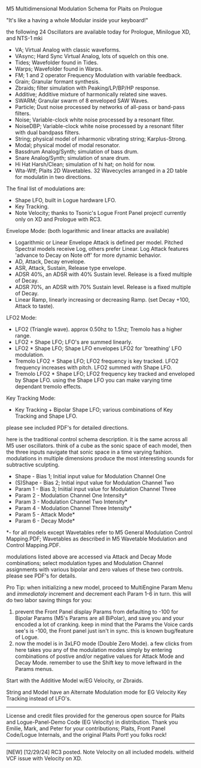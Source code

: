 M5 Multidimensional Modulation Schema for Plaits on Prologue 

"It's like a having a whole Modular inside your keyboard!"

the following 24 Oscillators are available today for Prologue, Minilogue XD, and NTS-1 mki
- VA; Virtual Analog with classic waveforms.
- VAsync; Hard Sync Virtual Analog, lots of squelch on this one.
- Tides; Wavefolder found in Tides.
- Warps; Wavefolder found in Warps.
- FM; 1 and 2 operator Frequency Modulation with variable feedback.
- Grain; Granular formant synthesis.
- Zbraids; filter simulation with Peaking/LP/BP/HP response.
- Additive; Additive mixture of harmonically related sine waves.
- SWARM; Granular swarm of 8 enveloped SAW Waves.
- Particle; Dust noise processed by networks of all-pass or band-pass filters.
- Noise; Variable-clock white noise processed by a resonant filter.
- NoiseDBP; Variable-clock white noise processed by a resonant filter with dual bandpass filters.
- String; physical model of inharmonic vibrating string; Karplus-Strong.
- Modal; physical model of modal resonator.
- Bassdrum Analog/Synth; simulation of bass drum.
- Snare Analog/Synth; simulation of snare drum.
- Hi Hat Harsh/Clean; simulation of hi hat; on hold for now.
- Wta-Wtf; Plaits 2D Wavetables. 32 Wavecycles arranged in a 2D table for modulatin in two directions.


The final list of modulations are:
- Shape LFO, built in Logue hardware LFO.
- Key Tracking.
- Note Velocity; thanks to Tsonic's Logue Front Panel project! currently only on XD and Prologue with RC3.

Envelope Mode: (both logarithmic and linear attacks are available)
- Logarithmic or Linear Envelope Attack is defined per model. Pitched Spectral models receive Log, others prefer Linear. Log Attack features 'advance to Decay on Note off' for more dynamic behavior. 
- AD, Attack, Decay envelope.
- ASR, Attack, Sustain, Release type envelope.
- ADSR 40%, an ADSR with 40% Sustain level. Release is a fixed multiple of Decay.
- ADSR 70%, an ADSR with 70% Sustain level. Release is a fixed multiple of Decay.
- Linear Ramp, linearly increasing or decreasing Ramp. (set Decay +100, Attack to taste).

LFO2 Mode:
- LFO2 (Triangle wave). approx 0.50hz to 1.5hz; Tremolo has a higher range.
- LFO2 + Shape LFO; LFO's are summed linearly.
- LFO2 * Shape LFO; Shape LFO envelopes LFO2 for 'breathing' LFO modulation.
- Tremolo LFO2 + Shape LFO; LFO2 frequency is key tracked. LFO2 frequency increases with pitch. LFO2 summed with Shape LFO.
- Tremolo LFO2 * Shape LFO; LFO2 frequency key tracked and enveloped by Shape LFO. using the Shape LFO you can make varying time dependant tremolo effects.

Key Tracking Mode:
- Key Tracking + Bipolar Shape LFO; various combinations of Key Tracking and Shape LFO.

please see included PDF's for detailed directions. 

here is the traditional control schema description. it is the same across all M5 user oscillators. think of a cube as the sonic space of each model, then the three inputs navigate that sonic space in a time varying fashion. modulations in multiple dimensions produce the most interesting sounds for subtractive sculpting. 
- Shape - Bias 1; Initial input value for Modulation Channel One
- (S)Shape - Bias 2; Initial input value for Modulation Channel Two
- Param 1 - Bias 3; Iniitial input value for Modulation Channel Three
- Param 2 - Modulation Channel One Intensity* 
- Param 3 - Modulation Channel Two Intensity*
- Param 4 - Modulation Channel Three Intensity*
- Param 5 - Attack Mode*
- Param 6 - Decay Mode*

*- for all models except Wavetables refer to M5 General Modulation Control Mapping.PDF; Wavetables as described in M5 Wavetable Modulation and Control Mapping.PDF.

modulations listed above are accessed via Attack and Decay Mode combinations; select modulation types and Modulation Channel assignments with various bipolar and zero values of these two controls. please see PDF's for details.

Pro Tip:
when initializing a new model, proceed to MultiEngine Param Menu and *immediataly* increment and decrement each Param 1-6 in turn. this will do two labor saving things for you: 
1. prevent the Front Panel display Params from defaulting to -100 for Bipolar Params (M5's Params are all BiPolar), and save you and your encoded a lot of cranking. keep in mind that the Params the Voice cards see's is -100, the Front panel just isn't in sync. this is known bug/feature of Logue.
2. now the model is in 3xLFO mode (Double Zero Mode). a few clicks from here takes you any of the modulation modes simply by entering combinations of postive and/or negative values for Attack Mode and Decay Mode. remember to use the Shift key to move leftward in the Params menus.

Start with the Additive Model w/EG Velocity, or Zbraids. 

String and Model have an Alternate Modulation mode for EG Velocity Key Tracking instead of LFO's.


--------------------
License and credit files provided for the generous open source for Plaits and Logue-Panel-Demo Code (EG Velocity) in distribution. Thank you Emilie, Mark, and Peter for your contributions; Plaits, Front Panel Code/Logue Internals, and the original Plaits Port! you folks rock!


-------------------
[NEW] [12/29/24] RC3 posted. Note Velocity on all included models. witheld VCF issue with Velocity on XD. 

